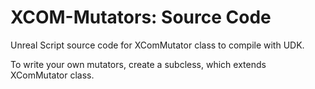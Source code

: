 XCOM-Mutators: Source Code
==========================

Unreal Script source code for XComMutator class to compile with UDK.

To write your own mutators, create a subcless, which extends XComMutator class.

